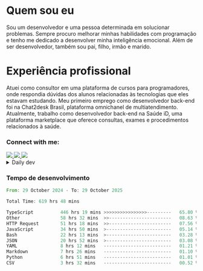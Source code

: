 # Quem sou eu
Sou um desenvolvedor e uma pessoa determinada em solucionar problemas. Sempre procuro melhorar minhas habilidades com programação e tenho me dedicado a desenvolver minha inteligência emocional. Além de ser desenvolvedor, também sou pai, filho, irmão e marido.

# Experiência profissional
Atuei como consultor em uma plataforma de cursos para programadores, onde respondia dúvidas dos alunos relacionadas às tecnologias que eles estavam estudando.
Meu primeiro emprego como desenvolvedor back-end foi na Chat2desk Brasil, plataforma omnichanel de multiatendimento.
Atualmente, trabalho como desenvolvedor back-end na Saúde iD, uma plataforma marketplace que oferece consultas, exames e procedimentos relacionados à saúde.

### Connect with me:
<a href="https://www.linkedin.com/in/theusmoreira" target="_blank" >
<img src="https://img.shields.io/badge/linkedin-%230077B5.svg?&style=for-the-badge&logo=linkedin&logoColor=white ">
</a>
<a href="https://www.instagram.com/matheus.s.moreira/" target="_blank">
<img src="https://img.shields.io/badge/instagram-%23E4405F.svg?&style=for-the-badge&logo=instagram&logoColor=white">
</a>
<a href="mailto:matheussm301@gmail.com"  target="_blank">
<img src="https://img.shields.io/badge/gmail-%23E4405F.svg?&style=for-the-badge&logo=gmail&logoColor=white">
</a>


<details>
  <summary>Daily dev </summary>
<p>
  <a href="https://app.daily.dev/matheussantos"><img src="https://github.com/matheus-santos-moreira/matheus-santos-moreira/blob/master/devcard.svg" width="200" alt="Matheus Santos's Dev Card"/></a>
 </p>
</details>

<h3>Tempo de desenvolvimento</h3>

<!--START_SECTION:waka-->

```rust
From: 29 October 2024 - To: 29 October 2025

Total Time: 619 hrs 48 mins

TypeScript          446 hrs 19 mins >>>>>>>>>>>>>>>>---------   65.80 %
Other               58 hrs 32 mins  >>-----------------------   08.63 %
HTTP Request        51 hrs 18 mins  >>-----------------------   07.56 %
JavaScript          34 hrs 50 mins  >------------------------   05.14 %
Bash                22 hrs 13 mins  >------------------------   03.28 %
JSON                20 hrs 52 mins  >------------------------   03.08 %
YAML                8 hrs 12 mins   -------------------------   01.21 %
Markdown            7 hrs 26 mins   -------------------------   01.10 %
Python              6 hrs 51 mins   -------------------------   01.01 %
CSV                 3 hrs 32 mins   -------------------------   00.52 %
```

<!--END_SECTION:waka-->
